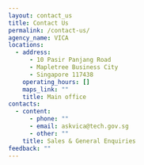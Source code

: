 ```yaml
---
layout: contact_us
title: Contact Us
permalink: /contact-us/
agency_name: VICA
locations:
  - address:
      - 10 Pasir Panjang Road
      - Mapletree Business City
      - Singapore 117438
    operating_hours: []
    maps_link: ""
    title: Main office
contacts:
  - content:
      - phone: ""
      - email: askvica@tech.gov.sg
      - other: ""
    title: Sales & General Enquiries
feedback: ""
---
```

